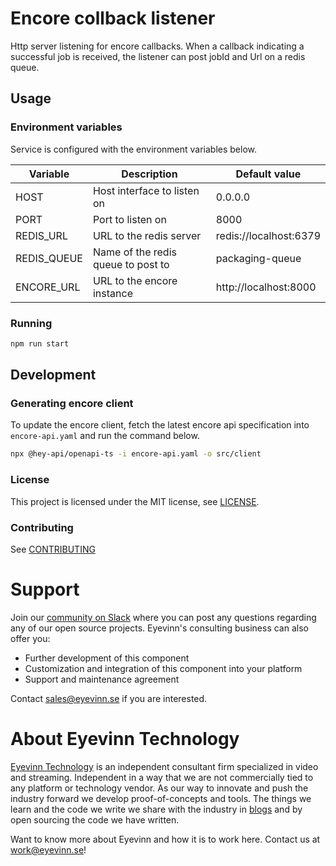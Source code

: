 # Encore collback listener

Http server listening for encore callbacks. When a callback indicating a successful job is received,
the listener can post jobId and Url on a redis queue.

## Usage
### Environment variables

Service is configured with the environment variables below.

| Variable | Description | Default value |
| --- | --- | --- |
| HOST | Host interface to listen on | 0.0.0.0 |
| PORT | Port to listen on | 8000 |
| REDIS_URL | URL to the redis server | redis://localhost:6379 |
| REDIS_QUEUE | Name of the redis queue to post to | packaging-queue |
| ENCORE_URL | URL to the encore instance | http://localhost:8000 |

### Running
```bash
npm run start
```

## Development
### Generating encore client
To update the encore client, fetch the latest encore api specification into `encore-api.yaml` and run the
command below.

```bash
npx @hey-api/openapi-ts -i encore-api.yaml -o src/client
```

<!--

## Requirements
Add any external project dependencies such as node.js version etc here

## Installation / Usage

Add clear instructions on how to use the project here

## Development

Add clear instructions on how to start development of the project here

-->

### License
This project is licensed under the MIT license, 
see [LICENSE](LICENSE).

### Contributing

See [CONTRIBUTING](CONTRIBUTING.md)

# Support

Join our [community on Slack](http://slack.streamingtech.se) where you can post any questions regarding any of our open source projects. Eyevinn's consulting business can also offer you:

- Further development of this component
- Customization and integration of this component into your platform
- Support and maintenance agreement

Contact [sales@eyevinn.se](mailto:sales@eyevinn.se) if you are interested.

# About Eyevinn Technology

[Eyevinn Technology](https://www.eyevinntechnology.se) is an independent consultant firm specialized in video and streaming. Independent in a way that we are not commercially tied to any platform or technology vendor. As our way to innovate and push the industry forward we develop proof-of-concepts and tools. The things we learn and the code we write we share with the industry in [blogs](https://dev.to/video) and by open sourcing the code we have written.

Want to know more about Eyevinn and how it is to work here. Contact us at work@eyevinn.se!
